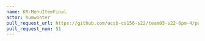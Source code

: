```yaml
---
name: KR-MenuItemFinal
actor: humwooter
pull_request_url: https://github.com/ucsb-cs156-s22/team03-s22-6pm-4/pull/51
pull_request_num: 51
---
```

